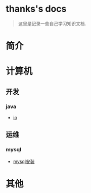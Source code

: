 # thanks's docs

> 这里是记录一些自己学习知识文档.

# 简介

# 计算机

## 开发

### java

- [io](/Java/io.md)

## 运维

### mysql

- [mysql安装](/linux/运维/mysql_install.md)

# 其他
